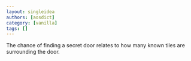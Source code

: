 ```yaml
---
layout: singleidea
authors: [aosdict]
category: [vanilla]
tags: []
---
```

The chance of finding a secret door relates to how many known tiles are surrounding the door.
